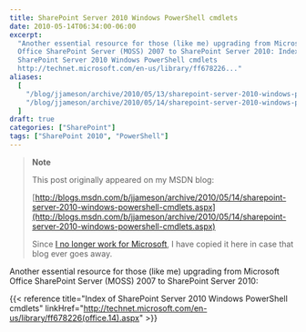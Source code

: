 ```yaml
---
title: SharePoint Server 2010 Windows PowerShell cmdlets
date: 2010-05-14T06:34:00-06:00
excerpt:
  "Another essential resource for those (like me) upgrading from Microsoft
  Office SharePoint Server (MOSS) 2007 to SharePoint Server 2010: Index of
  SharePoint Server 2010 Windows PowerShell cmdlets
  http://technet.microsoft.com/en-us/library/ff678226..."
aliases:
  [
    "/blog/jjameson/archive/2010/05/13/sharepoint-server-2010-windows-powershell-cmdlets.aspx",
    "/blog/jjameson/archive/2010/05/14/sharepoint-server-2010-windows-powershell-cmdlets.aspx",
  ]
draft: true
categories: ["SharePoint"]
tags: ["SharePoint 2010", "PowerShell"]
---
```


> **Note**
>
> This post originally appeared on my MSDN blog:
>
> [http://blogs.msdn.com/b/jjameson/archive/2010/05/14/sharepoint-server-2010-windows-powershell-cmdlets.aspx](http://blogs.msdn.com/b/jjameson/archive/2010/05/14/sharepoint-server-2010-windows-powershell-cmdlets.aspx)
>
> Since
> [I no longer work for Microsoft](/blog/jjameson/2011/09/02/last-day-with-microsoft),
> I have copied it here in case that blog ever goes away.

Another essential resource for those (like me) upgrading from Microsoft Office
SharePoint Server (MOSS) 2007 to SharePoint Server 2010:

{{< reference title="Index of SharePoint Server 2010 Windows PowerShell cmdlets"
linkHref="http://technet.microsoft.com/en-us/library/ff678226(office.14).aspx" >}}
